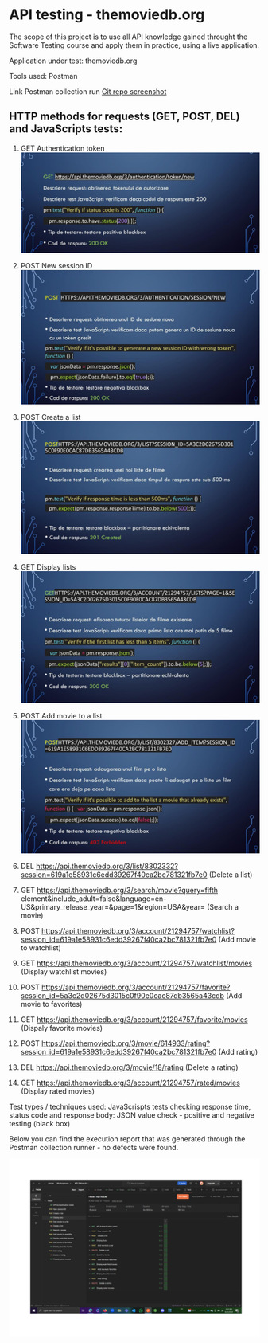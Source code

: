 # API testing - themoviedb.org

The scope of this project is to use all API knowledge gained throught the Software Testing course and apply them in practice, using a live application.

Application under test: themoviedb.org

Tools used: Postman

Link Postman collection run [Git repo screenshot](https://github.com/armandaskalu/API-testing-themoviedb.org/blob/main/TMDB.postman_test_run.json)

## HTTP methods for requests (GET, POST, DEL) and JavaScripts tests:

1. GET Authentication token
![token](https://github.com/armandaskalu/API-testing-themoviedb.org/blob/main/1.jpg)
2. POST New session ID
![session](https://github.com/armandaskalu/API-testing-themoviedb.org/blob/main/2.jpg)
3. POST Create a list
![list](https://github.com/armandaskalu/API-testing-themoviedb.org/blob/main/3.jpg)
4. GET Display lists
![display](https://github.com/armandaskalu/API-testing-themoviedb.org/blob/main/4.jpg)
5. POST Add movie to a list
![add](https://github.com/armandaskalu/API-testing-themoviedb.org/blob/main/5.jpg)
6. DEL https://api.themoviedb.org/3/list/8302332?session=619a1e58931c6edd39267f40ca2bc781321fb7e0 (Delete a list)

7. GET https://api.themoviedb.org/3/search/movie?query=fifth element&include_adult=false&language=en-US&primary_release_year=&page=1&region=USA&year= (Search a movie)

8. POST https://api.themoviedb.org/3/account/21294757/watchlist?session_id=619a1e58931c6edd39267f40ca2bc781321fb7e0 (Add movie to watchlist)

9. GET https://api.themoviedb.org/3/account/21294757/watchlist/movies (Display watchlist movies)

10. POST https://api.themoviedb.org/3/account/21294757/favorite?session_id=5a3c2d02675d3015c0f90e0cac87db3565a43cdb (Add movie to favorites)

11. GET https://api.themoviedb.org/3/account/21294757/favorite/movies (Dispaly favorite movies)

12. POST https://api.themoviedb.org/3/movie/614933/rating?session_id=619a1e58931c6edd39267f40ca2bc781321fb7e0 (Add rating)

13. DEL https://api.themoviedb.org/3/movie/18/rating (Delete a rating)

14. GET https://api.themoviedb.org/3/account/21294757/rated/movies (Display rated movies)

Test types / techniques used: JavaScrispts tests checking response time, status code and response body: JSON value check - positive and negative testing (black box)

Below you can find the execution report that was generated through the Postman collection runner - no defects were found.

![Run Results](https://github.com/armandaskalu/API-testing-themoviedb.org/blob/main/Results.jpg)


